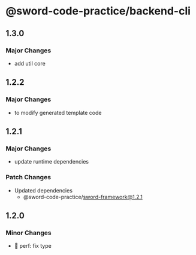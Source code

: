 # @sword-code-practice/backend-cli

## 1.3.0

### Major Changes

- add util core

## 1.2.2

### Major Changes

- to modify generated template code
## 1.2.1

### Major Changes

- update runtime dependencies

### Patch Changes

- Updated dependencies
  - @sword-code-practice/sword-framework@1.2.1

## 1.2.0

### Minor Changes

- 🎈 perf: fix type
